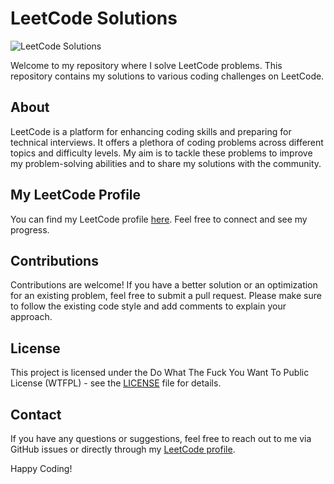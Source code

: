# LeetCode Solutions

![LeetCode Solutions](https://user-images.githubusercontent.com/42762022/119247386-8e390980-bba6-11eb-8d7c-b2afb5d9c304.jpg)

Welcome to my repository where I solve LeetCode problems. This repository contains my solutions to various coding challenges on LeetCode.

## About

LeetCode is a platform for enhancing coding skills and preparing for technical interviews. It offers a plethora of coding problems across different topics and difficulty levels. My aim is to tackle these problems to improve my problem-solving abilities and to share my solutions with the community.

## My LeetCode Profile

You can find my LeetCode profile [here](https://leetcode.com/u/MymomcallsmeBoii/). Feel free to connect and see my progress.

## Contributions

Contributions are welcome! If you have a better solution or an optimization for an existing problem, feel free to submit a pull request. Please make sure to follow the existing code style and add comments to explain your approach.

## License

This project is licensed under the Do What The Fuck You Want To Public License (WTFPL) - see the [LICENSE](LICENSE) file for details.

## Contact

If you have any questions or suggestions, feel free to reach out to me via GitHub issues or directly through my [LeetCode profile](https://leetcode.com/u/MymomcallsmeBoii/).

Happy Coding!
